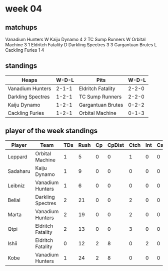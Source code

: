 # week 04

## matchups

Vanadium Hunters W Kaiju Dynamo 4 2
TC Sump Runners W Orbital Machine 3 1
Eldritch Fatality D Darkling Spectres 3 3
Gargantuan Brutes L Cackling Furies 1 4

## standings

| Heaps | W-D-L | Pits | W-D-L |
|-------|-----|--|--|
| Vanadium Hunters | 2-1-1 | Eldritch Fatality | 2-2-0 |
| Darkling Spectres | 1-2-1 | TC Sump Runners | 2-2-0 |
| Kaiju Dynamo | 1-2-1 | Gargantuan Brutes | 0-2-2 |
| Cackling Furies | 1-2-1 | Orbital Machine | 0-1-3 |

## player of the week standings

| Player            | Team             | TDs  | Rush | Cp   | CpDist | Ctch | Int | Cas  | Blck | Sck | MVP | SPP  |
|-------------------|------------------|------|------|------|----------|---------|---|---|--------|-------|------|------|
| Leppard   | Orbital Machine   |    1 |    5 |    0 |        0 |      1 |     0 |    0 |      8 |     0 |    1 |    8 |
| Sadaharu | Kaiju Dynamo      |     1 |    9 |    0 |        0 |      0 |     0 |    0 |      1 |     0 |    1 |    8 |
| Leibniz  | Vanadium Hunters  |     1 |    6 |    0 |        0 |      0 |     0 |    0 |      2 |     0 |    1 |    8 |
| Belial   | Darkling Spectres |     2 |   21 |    0 |        0 |      2 |     0 |    0 |      0 |     0 |    0 |    6 |
| Marta     | Vanadium Hunters  |    2 |   19 |    0 |        0 |      2 |     0 |    0 |      2 |     0 |    0 |    6 |
| Qtpi     | Eldritch Fatality |     2 |   13 |    0 |        0 |      3 |     0 |    0 |      1 |     0 |    0 |    6 |
| Ishii    | Eldritch Fatality |     0 |   12 |    2 |        8 |      0 |     2 |    0 |      4 |     0 |    0 |    6 |
| Kobe     | Vanadium Hunters  |     1 |   24 |    2 |        8 |      0 |     0 |    0 |      0 |     0 |    0 |    5 |
